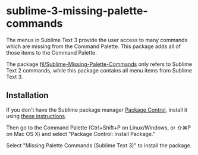 sublime-3-missing-palette-commands
==================================

The menus in Sublime Text 3 provide the user access to many commands which are missing from the Command Palette. This package adds all of those items to the Command Palette.

The package [fjl/Sublime-Missing-Palette-Commands](https://github.com/fjl/Sublime-Missing-Palette-Commands) only refers to Sublime Text 2 commands, while this package contains all menu items from Sublime Text 3.

Installation
------------

If you don't have the Sublime package manager [Package Control](https://sublime.wbond.net/), install it using [these instructions](https://sublime.wbond.net/installation).

Then go to the Command Palette (Ctrl+Shift+P on Linux/Windows, or ⇧⌘P on Mac OS X) and select "Package Control: Install Package."

Select "Missing Palette Commands (Sublime Text 3)" to install the package.